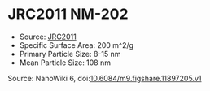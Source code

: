 <a name="material" />

# JRC2011 NM-202
<script type="application/ld+json">
  {
    "@context": "https://schema.org/",
    "@type": "ChemicalSubstance",
    "@id": "https://egonw.github.io/nanowiki/nanowiki350.html#material",
    "http://purl.org/dc/terms/conformsTo":
      {
        "@type": "CreativeWork",
        "@id": "https://bioschemas.org/profiles/ChemicalSubstance/0.4-RELEASE/"
      },
    "identfier": "350",
    "name": "JRC2011 NM-202",
    "url": "https://egonw.github.io/nanowiki/nanowiki350.html#material",
    "sameAs": "http://127.0.0.1/mediawiki/index.php/Special:URIResolver/JRC2011_NM-2D202"
  }
</script>


* Source: [JRC2011](articleJRC2011.md)
* Specific Surface Area: 200 m^2/g
* Primary Particle Size: 8-15 nm
* Mean Particle Size: 108 nm


Source: NanoWiki 6, doi:[10.6084/m9.figshare.11897205.v1](https://doi.org/10.6084/m9.figshare.11897205.v1)

